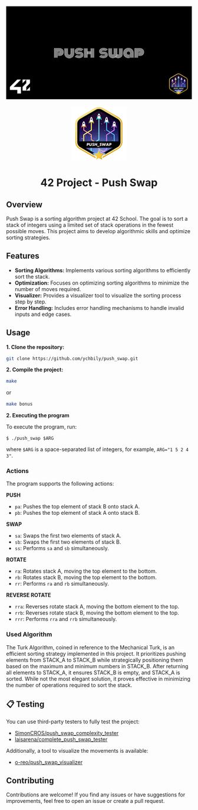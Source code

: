 ###
<p align="center">
  <img src="else/cover-push_swap-bonus.png" alt="cover_push_swap_bonus"/>
</p>

<p align="center">
  <img src="else/push_swapm.png" alt="push_swap_badge"/>
</p>
<h1 align="center">
 42 Project - Push Swap
</h1>

## Overview

Push Swap is a sorting algorithm project at 42 School. The goal is to sort a stack of integers using a limited set of stack operations in the fewest possible moves. This project aims to develop algorithmic skills and optimize sorting strategies.

## Features

- **Sorting Algorithms:** Implements various sorting algorithms to efficiently sort the stack.
- **Optimization:** Focuses on optimizing sorting algorithms to minimize the number of moves required.
- **Visualizer:** Provides a visualizer tool to visualize the sorting process step by step.
- **Error Handling:** Includes error handling mechanisms to handle invalid inputs and edge cases.

## Usage

**1. Clone the repository:**

```bash
git clone https://github.com/ychbily/push_swap.git
```
**2. Compile the project:**
```bash
make
```
or
```bash
make bonus
```
**2. Executing the program**

To execute the program, run:

```shell
$ ./push_swap $ARG
```

where `$ARG` is a space-separated list of integers, for example, `ARG="1 5 2 4 3"`.

### Actions

The program supports the following actions:

**PUSH**
- `pa`: Pushes the top element of stack B onto stack A.
- `pb`: Pushes the top element of stack A onto stack B.

**SWAP**
- `sa`: Swaps the first two elements of stack A.
- `sb`: Swaps the first two elements of stack B.
- `ss`: Performs `sa` and `sb` simultaneously.

**ROTATE**
- `ra`: Rotates stack A, moving the top element to the bottom.
- `rb`: Rotates stack B, moving the top element to the bottom.
- `rr`: Performs `ra` and `rb` simultaneously.

**REVERSE ROTATE**
- `rra`: Reverses rotate stack A, moving the bottom element to the top.
- `rrb`: Reverses rotate stack B, moving the bottom element to the top.
- `rrr`: Performs `rra` and `rrb` simultaneously.

### Used Algorithm

The Turk Algorithm, coined in reference to the Mechanical Turk, is an efficient sorting strategy implemented in this project. It prioritizes pushing elements from STACK_A to STACK_B while strategically positioning them based on the maximum and minimum numbers in STACK_B. After returning all elements to STACK_A, it ensures STACK_B is empty, and STACK_A is sorted. While not the most elegant solution, it proves effective in minimizing the number of operations required to sort the stack.

## 📋 Testing

You can use third-party testers to fully test the project:

- [SimonCROS/push_swap_complexity_tester](https://github.com/SimonCROS/push_swap_tester)
- [laisarena/complete_push_swap_tester](https://github.com/laisarena/push_swap_tester)

Additionally, a tool to visualize the movements is available:

- [o-reo/push_swap_visualizer](https://github.com/o-reo/push_swap_visualizer)

## Contributing
Contributions are welcome! If you find any issues or have suggestions for improvements, feel free to open an issue or create a pull request.
